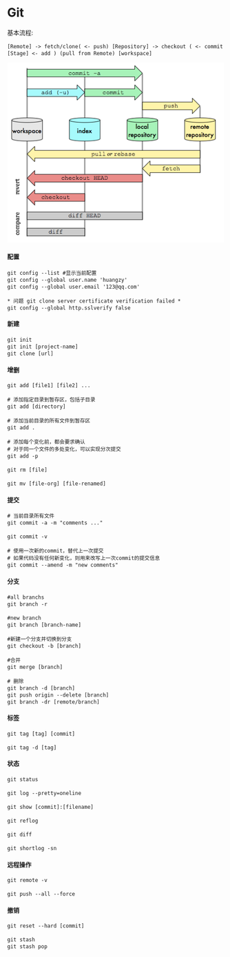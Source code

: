 # Git
基本流程:
```
[Remote] -> fetch/clone( <- push) [Repository] -> checkout ( <- commit  [Stage] <- add ) (pull from Remote) [workspace]
```
![git流程](https://github.com/org4hzy/hzy-notes/blob/master/pic/git_chart.png)

#### 配置
```
git config --list #显示当前配置
git config --global user.name 'huangzy'
git config --global user.email '123@qq.com'

* 问题 git clone server certificate verification failed *
git config --global http.sslverify false
```

#### 新建
```
git init 
git init [project-name]
git clone [url]
```

#### 增删
```
git add [file1] [file2] ...

# 添加指定目录到暂存区，包括子目录
git add [directory]

# 添加当前目录的所有文件到暂存区
git add .

# 添加每个变化前，都会要求确认
# 对于同一个文件的多处变化，可以实现分次提交
git add -p

git rm [file]

git mv [file-org] [file-renamed]
```

#### 提交
```
# 当前目录所有文件 
git commit -a -m "comments ..."

git commit -v 

# 使用一次新的commit，替代上一次提交
# 如果代码没有任何新变化，则用来改写上一次commit的提交信息
git commit --amend -m "new comments"
```

#### 分支
```
#all branchs
git branch -r

#new branch
git branch [branch-name]

#新建一个分支并切换到分支
git checkout -b [branch]

#合并
git merge [branch] 

# 删除
git branch -d [branch]
git push origin --delete [branch]
git branch -dr [remote/branch]
```

#### 标签
```
git tag [tag] [commit]

git tag -d [tag]
```

#### 状态
```
git status

git log --pretty=oneline

git show [commit]:[filename]

git reflog

git diff

git shortlog -sn
```

#### 远程操作
```
git remote -v

git push --all --force
```

#### 撤销
```
git reset --hard [commit]

git stash
git stash pop
```
